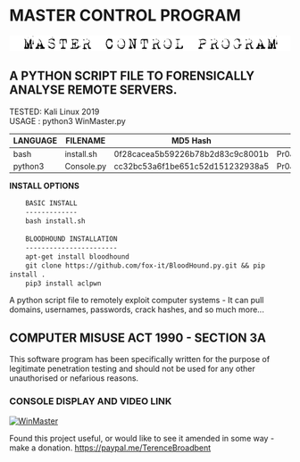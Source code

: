 # MASTER CONTROL PROGRAM
![Screenshot](picture0.png)
## A PYTHON SCRIPT FILE TO FORENSICALLY ANALYSE REMOTE SERVERS.

TESTED: Kali Linux 2019 <br>
USAGE : python3 WinMaster.py

| LANGUAGE  | FILENAME   | MD5 Hash                         | Version          |
|------     |------      | -------                          | ----             |
| bash      | install.sh | 0f28cacea5b59226b78b2d83c9c8001b | Pr0J3CT_M@k30V3r |
| python3   | Console.py | cc32bc53a6f1be651c52d151232938a5 | Pr0J3CT_M@k30V3r |

**INSTALL OPTIONS**

        BASIC INSTALL
        -------------
        bash install.sh

        BLOODHOUND INSTALLATION
        -----------------------
        apt-get install bloodhound
        git clone https://github.com/fox-it/BloodHound.py.git && pip install .
        pip3 install aclpwn
     	              
A python script file to remotely exploit computer systems - It can pull domains, usernames, passwords, crack hashes, and so much more...

## COMPUTER MISUSE ACT 1990 - SECTION 3A
This software program has been specifically written for the purpose of legitimate penetration testing and should not be used for any other unauthorised or nefarious reasons.

### CONSOLE DISPLAY AND VIDEO LINK
[![WinMaster](https://github.com/BroadbentT/WIN-MASTER/blob/master/picture1.png)](https://youtu.be/6kbGW_IIq2A "MasterConsole")

Found this project useful, or would like to see it amended in some way - make a donation.
https://paypal.me/TerenceBroadbent
